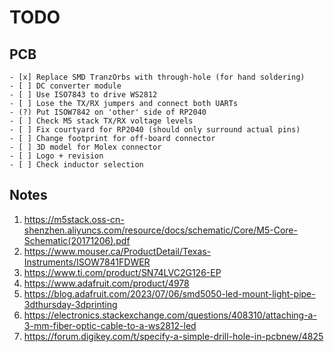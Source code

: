 # TODO

## PCB
    - [x] Replace SMD TranzOrbs with through-hole (for hand soldering)
    - [ ] DC converter module
    - [ ] Use ISO7843 to drive WS2812
    - [ ] Lose the TX/RX jumpers and connect both UARTs
    - (?) Put ISOW7842 on 'other' side of RP2040
    - [ ] Check M5 stack TX/RX voltage levels
    - [ ] Fix courtyard for RP2040 (should only surround actual pins)
    - [ ] Change footprint for off-board connector
    - [ ] 3D model for Molex connector
    - [ ] Logo + revision
    - [ ] Check inductor selection

## Notes

1. https://m5stack.oss-cn-shenzhen.aliyuncs.com/resource/docs/schematic/Core/M5-Core-Schematic(20171206).pdf
2. https://www.mouser.ca/ProductDetail/Texas-Instruments/ISOW7841FDWER
3. https://www.ti.com/product/SN74LVC2G126-EP
4. https://www.adafruit.com/product/4978
5. https://blog.adafruit.com/2023/07/06/smd5050-led-mount-light-pipe-3dthursday-3dprinting
6. https://electronics.stackexchange.com/questions/408310/attaching-a-3-mm-fiber-optic-cable-to-a-ws2812-led
7. https://forum.digikey.com/t/specify-a-simple-drill-hole-in-pcbnew/4825
